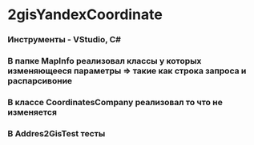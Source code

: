 # 2gisYandexCoordinate

### Инструменты - VStudio, C#


### В папке MapInfo  реализовал классы у которых изменяющееся параметры => такие как строка запроса и распарсивоние
### В классе CoordinatesCompany реализовал то что не изменяется 
### В Addres2GisTest тесты
